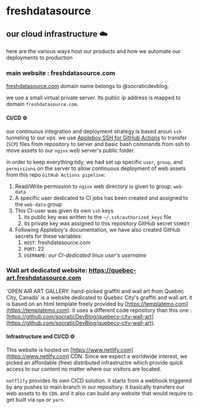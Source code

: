 # freshdatasource

## our cloud infrastructure ☁️

here are the various ways host our products and how we automate our deployments to production

### main website : freshdatasource.com

[freshdatasource.com](freshdatasource.com) domain name belongs to @socraticdevblog.

we use a small virtual private server. Its public ip address is mapped to domain `freshdatasource.com`.

#### CI/CD ⚙️

our continuous integration and deployment strategy is based aroun `ssh` tunneling to our vps. we use [Appleboy SSH for GitHub Actions](https://github.com/appleboy/ssh-action) to transfer (`SCP`) files from repository to server and basic bash commands from ssh to move assets to our `nginx` web server's public folder.

in order to keep everything tidy, we had set up specific `user`, `group`, and `permissions` on the server to allow continuous deployment of web assets from this repo `GitHub Actions pipeline`:

1. Read/Write permission to `nginx` web directory is given to group: `web-data`
2. A specific user dedicated to CI jobs has been created and assigned to the `web-data` group
3. This CI-user was given its own `ssh` keys
   1. its public key was written to the `~/.ssh/authorized_keys` file
   2. its private key was assigned to this repository GitHub secret `SSHKEY`
4. Following Appleboy's documentation, we have also created GitHub secrets for these variables:
   1. `HOST`: freshdatasource.com
   2. `PORT`: 22
   3. `USERNAME`: _our CI-dedicated linux user's username_

### Wall art dedicated website: https://quebec-art.freshdatasource.com

'OPEN AIR ART GALLERY: hand-picked graffiti and wall art from Quebec City, Canada' is a website dedicated to Quebec City's graffiti and wall art. it is based on an html template freely provided by [https://templatemo.com](https://templatemo.com). it uses a different code repository than this one : [https://github.com/socraticDevBlog/quebecy-city-wall-art](https://github.com/socraticDevBlog/quebecy-city-wall-art).

#### Infrastructure and CI/CD ⚙️

This website is hosted on [https://www.netlify.com](https://www.netlify.com) CDN. Since we expect a worldwide interest, we picked an affordable (free) distributed infrastructre which provide quick access to our content no matter where our visitors are located.

`netflify` provides its own CICD solution. it starts from a webhook triggered by any pushes to main branch in our repository. it basically transfers our web assets to its `CDN`. and it also can build any website that would require to get built via `npm` or `yarn`.
